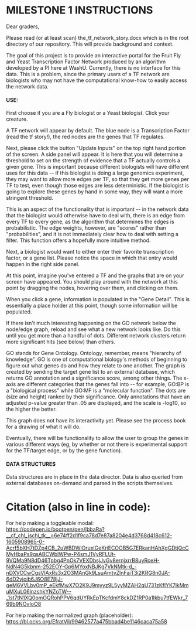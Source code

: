 # MILESTONE 1 INSTRUCTIONS

Dear graders,

Please read (or at least scan) the_tf_network_story.docx which is in the root directory of our repository. This will provide background and context.

The goal of this project is to provide an interactive portal for the Fruit Fly and Yeast Transcription Factor Network produced by an algorithm developed by a PI here at WashU. Currently, there is no interface for this data. This is a problem, since the primary users of a TF network are biologists who may not have the computational know-how to easily access the network data.

#### USE:

First choose if you are a Fly biologist or a Yeast biologist. Click your creature.

A TF network will appear by default. The blue node is a Transcription Factor (read the tf story!), the red nodes are the genes that TF regulates.

Next, please click the button "Update Inputs" on the top right hand portion of the screen. A side panel will appear. It is here that you will determine a threshold to set on the strength of evidence that a TF actually controls a given gene. This is important because different biologists will have different uses for this data -- if this biologist is doing a large genomics experiment, they may want to allow more edges per TF, so that they get more genes per TF to test, even though those edges are less deterministic. If the biologist is going to explore these genes by hand in some way, they will want a more stringent threshold.

This is an aspect of the functionality that is important -- in the network data that the biologist would otherwise have to deal with, there is an edge from every TF to every gene, as the algorithm that determines the edges is probabilistic. The edge weights, however, are "scores" rather than "probabilities", and it is not immediately clear how to deal with setting a filter. This function offers a hopefully more intuitive method.

Next, a biologist would want to either enter their favorite transcription factor, or a gene list. Please notice the space in which that entry would happen in the right side panel.

At this point, imagine you've entered a TF and the graphs that are on your screen have appeared. You should play around with the network at this point by dragging the nodes, hovering over them, and clicking on them.

When you click a gene, information is populated in the "Gene Detail". This is essentially a place holder at this point, though some information will be populated.

If there isn't much interesting happening on the GO network below the node/edge graph, reload and see what a new network looks like. Do this until you get more than a handful of dots. Different network clusters return more significant hits (see below) than others.

GO stands for Gene Ontology. Ontology, remember, means "hierarchy of knowledge". GO is one of computational biology's methods of beginning to figure out what genes do and how they relate to one another. The graph is created by sending the target gene list to an external database, which returns GO annotation and a significance score, among other things. The x-axis are different categories that the genes fall into -- for example, GO:BP is a "biological process" while GO:MF is a "molecular function". The dots are (size and height) ranked by their significance. Only annotations that have an adjusted p-value greater than .05 are displayed, and the scale is -log10, so the higher the better.

This graph does not have its interactivity yet. Please see the process book for a drawing of what it will do.

Eventually, there will be functionality to allow the user to group the genes in various different ways (eg, by whether or not there is experimental support for the TF/target edge, or by the gene function).

#### DATA STRUCTURES
Data structures are in place in the data director. Data is also queried from external databases on-demand and parsed in the scripts themselves. 





# Citation (also in line in code):


For help making a toggleable modal:
https://codepen.io/bootpen/pen/jbbaRa?__cf_chl_jschl_tk__=6e74ff2d1f9ca78d7e87a8204e4d3768d418c612-1605908965-0-Acrf5bXH7tDZp4CB_2uWBDWiOruxlGeKriECOOB5G7ERkanHAhXgGDtjQcCMyHbaPs9qsABCWbIWPw-P4smJ1VyRFLUt-9VQMa9N8dD46Tpbg4PnOk7VEXDbsjJvGv8ernjxrrB8uyRceH-NdN4G5kbnm-252EOY-Gp6MYoxNBJKg7VkNMtk-d_-nDXVCCwCgsVIAxRs3x2O3MAnGk9LsuAmtvZlnFajT3i2KRG8n0JA-6dD2vjoib6J6O8E78jJ-qeM6VVLbv0mP_eEkfMwX7O2K9J9myyz9L5yyMZAH2qU731zKflYK7lkMmuMXuL06lnzshkYNZoTW--_1st7tN1XQ0omOQRohPPV6qdUYRkEpTKcfdmY8ckDZ1RP0a1Ikbu7tfEWkr_769b9NOvIoO8

For help making the normalized graph (placeholder): 
https://bl.ocks.org/EfratVil/99462577a475bbad4be1146caca75a58